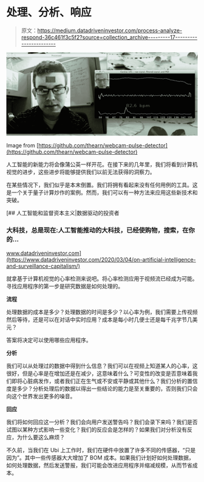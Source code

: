 # 处理、分析、响应

> 原文：<https://medium.datadriveninvestor.com/process-analyze-respond-36c461f3c5f2?source=collection_archive---------17----------------------->

![](img/64078a0d664624de5e1b7afb6834bcda.png)

Image from [https://github.com/thearn/webcam-pulse-detector](https://github.com/thearn/webcam-pulse-detector)

人工智能的新能力将会像蒲公英一样开花。在接下来的几年里，我们将看到计算机视觉的进步，这些进步将能够提供我们以前无法获得的洞察力。

在某些情况下，我们似乎是本末倒置。我们将拥有看起来没有任何用例的工具。这是一个关于量子计算炒作的案例。然而，我们可以有一种方法来应用这些新技术和突破。

[](https://www.datadriveninvestor.com/2020/03/04/on-artificial-intelligence-and-surveillance-capitalism/) [## 人工智能和监督资本主义|数据驱动的投资者

### 大科技，总是现在:人工智能推动的大科技，已经使购物，搜索，在你的…

www.datadriveninvestor.com](https://www.datadriveninvestor.com/2020/03/04/on-artificial-intelligence-and-surveillance-capitalism/) 

就拿基于计算机视觉的心率检测来说吧。将心率检测应用于视频流已经成为可能。寻找应用程序的第一步是研究数据是如何处理的。

**流程**

处理数据的成本是多少？处理数据的时间是多少？以心率为例，我们需要上传视频然后等待，还是可以在对话中实时应用？成本是每小时几便士还是每千兆字节几美元？

答案将决定可以使用哪些应用程序。

**分析**

我们可以从处理过的数据中得到什么信息？我们可以在视频上知道某人的心率，这很好，但是心率是在增加还是在减少，这意味着什么？可变性的改变是否意味着我们即将心脏病发作，或者我们正在生气或不安或平静或其他什么？我们分析的置信度是多少？分析处理后的数据以得出一些结论的能力是至关重要的，否则我们只会向这个世界发出更多的噪音。

**回应**

我们将如何回应这一分析？我们会向用户发送警告吗？我们会录下来吗？我们是否试图以某种方式影响一些变化？我们的反应会是怎样的？如果我们对分析没有反应，为什么要这么麻烦？

不久前，当我们在 Ubi 上工作时，我们在硬件中放置了许多不同的传感器，“只是因为”。其中一些传感器大大增加了 BOM 成本。如果我们计划好如何处理数据，如何处理数据，然后发送警报，我们可能会改进应用程序并缩减规模，从而节省成本。